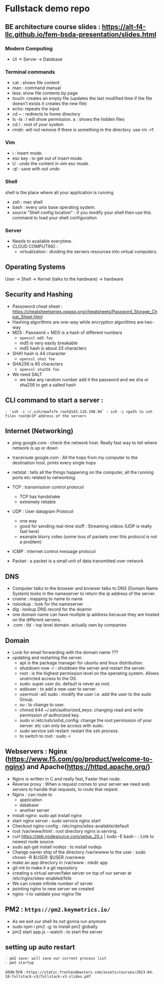 # Fullstack demo repo


## BE architecture course slides : https://alt-f4-llc.github.io/fem-bsda-presentation/slides.html

### Modern Computing

 - UI -> Server -> Database

### Terminal commands

- cat : shows file content
- man : command manual
- less: show file contents by page
- touch: creates an empty file (updates the last modified time if the file doesn't exists it creates the new file)
- echo: repeats the input
- cd ~ : redirects to home directory
- ls -la : l will show permission. a : shows the hidden files 
- cd / : root of your system
- rmdir: will not remove if there is something in the directory. use rm -rf.

### Vim
- i : insert mode.
- esc key : to get out of insert mode.
- U : undo the content in vim esc mode.
- :q! : save with out undo

### Shell
shell is the place where all your application is running
- zsh : mac shell
- bash : every unix base operating system.
- source "Shell config location" : if you modify your shell then use this command to load your shell configuraiton

### Server

- Needs to available everytime.
- CLOUD COMPUTING : 
	- virtualization : dividing the servers resources into virtual computers.


## Operating Systems

User -> Shell -> Kernel (talks to the hardware) -> hardware

## Security and Hashing

- Passoword cheat sheet : https://cheatsheetseries.owasp.org/cheatsheets/Password_Storage_Cheat_Sheet.html
- Hashing algorithms are one-way while encryption algorithms are two-way
- MD5 : Password + MD5 is a hash of different numbers
	- `openssl md5 foo`
	- md5 is very easily breakable
	- md5 hash is about 33 characters
- SHA1 hash is 44 character
	- `openssl sha1 foo`
- SHA256 is 65 characters
	- `openssl sha256 foo`
- We need SALT
	- we take any random number add it the password and we sha or sha256 to get a salted hash



## CLI command to start a server :  
	- `ssh -i ~/.ssh/newfsfe root@143.110.190.94` : ssh -i <path to ssh file> root@<IP address of the server>


## Internet (Networking)

- ping google.com : check the network host. Really fast way to tell where network is up or down
- traceroute google.com : All the hops from my computer to the destination host. prints every single hops
- netstat : tells all the things happening on the computer, all the running ports etc related to networking.

- TCP : transmission control protocol
	- TCP has handshake
	- extremely reliable
- UDP : User datagram Protocol
	- one way
	- good for sending real-time stuff : Streaming videos (UDP is really fast here)
	- example blurry video (some loss of packets over this protocol is not a problem)
- ICMP : Internet control message protocol
- Packet : a packet is a small unit of data transmitted over network

## DNS

- Computer talks to the browser and browser talks to DNS (Domain Name System) looks in the nameserver to return the ip address of the server.
- cname : mapping to name to name
- nslookup <name>  : look for the nameserver
- dig <name> : lookup DNS record for the doamin
- one domain name can have mutliple ip address because they are hosted on the different servers.
- .com : tld - top level domain. actually own by companies 

## Domain

- Look for email forwarding with the domain name ???
- updating and restarting the server.
	- apt is the package manager for ubuntu and linux distribution.
	- shutdown now -r : shutdown the server and restart the server.
	- root : is the highest permission level on the operating system. Allows unstricted access to the OS.
	- sudo: super user do. default is never as root.
	- adduser <name> : to add a new user to server.
	- usermod -aG sudo <name> : modify the user i.e. add the user to the sudo Group.
	- su <name> :  to change to user.
	- chmod 644 ~/.ssh/authorized_keys: changing read and write permission of authorized key.
	- sudo vi /etc/ssh/sshd_config: change the root permission of your server. etc can only be access with sudo.
	- sudo service ssh restart: restart the ssh process.
	- to switch to root : sudo -i

## Webservers : Nginx (https://www.f5.com/go/product/welcome-to-nginx) and Apache(https://httpd.apache.org/)

- Nginx is written in C and really fast, Faster than node.
- Reverse proxy : When a request comes to your server we need web servers to handle that requests, to route that reqiest.
- Nginx : can route to 
	- application
	- database
	- another server
- install nginx: sudo apt install nginx
- start nginx server  : sudo service nginx start
- Checkout nginx config : /etc/nginx/sites-available/default 
- root /var/www/html : root directory nginx is serving.
-  curl https://deb.nodesource.com/setup_20.x | sudo -E bash -  : Link to newest node source
- sudo apt-get install nodejs : to install nodejs
- Change owner ship of the directory /var/wwww to the user : sudo chown -R $USER: $USER /var/www
- make an app directory in /var/www : mkdir app
- git init to make it a git repository
- creating a virtual server/fake server on top of our server at /etc/nginx/sites-enabled/fsfe 
- We can create infinite number of server
- pointing nginx to new server we created
- nginx -t to validate your niginx file

## PM2 : `https://pm2.keymetrics.io/`

- As we exit our shell its not gonna run anymore
- sudo npm i pm2 -g: to install pm2 globally
- pm2 start app.js --watch : to start the server
## setting up auto restart
	- pm2 save: will save our current process list
	- pm2 startup

slide link : `https://static.frontendmasters.com/assets/courses/2023-04-18-fullstack-v3/fullstack-v3-slides.pdf`

